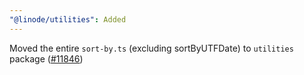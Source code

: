 ```yaml
---
"@linode/utilities": Added
---
```


Moved the entire `sort-by.ts` (excluding sortByUTFDate) to `utilities` package ([#11846](https://github.com/linode/manager/pull/11846))
